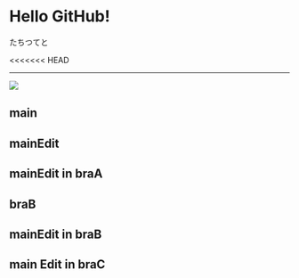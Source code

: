 # Hello GitHub!

たちつてと

<<<<<<< HEAD
- - -
![](https://img.shields.io/badge/Version-1.0.0-ff0000.svg)

## main
## mainEdit
## mainEdit in braA
## braB
## mainEdit in braB
## main Edit in braC
